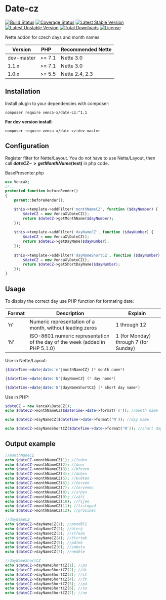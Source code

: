 Date-cz
===============

[![Build Status](https://travis-ci.org/venca-x/date-cz.svg)](https://travis-ci.org/venca-x/date-cz)
[![Coverage Status](https://coveralls.io/repos/github/venca-x/date-cz/badge.svg?branch=master)](https://coveralls.io/github/venca-x/date-cz?branch=master) 
[![Latest Stable Version](https://poser.pugx.org/venca-x/date-cz/v/stable.svg)](https://packagist.org/packages/venca-x/date-cz) 
[![Latest Unstable Version](https://poser.pugx.org/venca-x/date-cz/v/unstable.svg)](https://packagist.org/packages/venca-x/date-cz) 
[![Total Downloads](https://poser.pugx.org/venca-x/date-cz/downloads.svg)](https://packagist.org/packages/venca-x/date-cz) 
[![License](https://poser.pugx.org/venca-x/date-cz/license.svg)](https://packagist.org/packages/venca-x/date-cz)


Nette addon for czech days and month names

| Version     | PHP&nbsp;&nbsp;&nbsp;     | Recommended&nbsp;Nette |
| ---         | ---                       | ---               |
| dev-master  | \>= 7.1                   | Nette 3.0         |
| 1.1.x       | \>= 7.1                   | Nette 3.0         |
| 1.0.x       | \>= 5.5                   | Nette 2.4, 2.3    |


Installation
------------

Install plugin to your dependencies with composer:

```
composer require venca-x/date-cz:^1.1
```

**For dev version install**:
```
composer require venca-x/date-cz:dev-master
```

Configuration
-------------

Register filter for Nette/Layout. You do not have to use Nette/Layout, then call **$dateCZ->getMonthName($text)** in php code.

BasePresenter.php

```php
use VencaX;
//...
protected function beforeRender()
{
    parent::beforeRender();

    $this->template->addFilter('monthNameCZ', function ($dayNumber) {
        $dateCZ = new VencaX\DateCZ();
        return $dateCZ->getMonthName($dayNumber);
    });
    
    $this->template->addFilter('dayNameCZ', function ($dayNumber) {
        $dateCZ = new VencaX\DateCZ();
        return $dateCZ->getDayName($dayNumber);
    });
    
    $this->template->addFilter('dayNameShortCZ', function ($dayNumber) {
        $dateCZ = new VencaX\DateCZ();
        return $dateCZ->getShortDayName($dayNumber);
    });
}

```

Usage
-------------

To display the correct day use PHP function for formating date:

| Format | Description     | Explain|
| ---         | ---                       | ---               |
| 'n'    | Numeric representation of a month, without leading zeros | 1 through 12 |
| 'N'    | ISO-8601 numeric representation of the day of the week (added in PHP 5.1.0) | 1 (for Monday) through 7 (for Sunday) |

Use in Nette/Layout:
```php
{$dateTime->date|date:'n'|monthNameCZ} (* month name*)

{$dateTime->date|date:'N'|dayNameCZ} (* day name*)

{$dateTime->date|date:'N'|dayNameShortCZ} (* short day name*)
```


Use in PHP:
```php
$dateCZ = new VencaX\DateCZ();
echo $dateCZ->monthNameCZ($dateTime->date->format('n')); //month name

echo $dateCZ->dayNameCZ($dateTime->date->format('N')); //day name

echo $dateCZ->dayNameShortCZ($dateTime->date->format('N')); //short day name
```


Output example
-------------
```php
//monthNameCZ
echo $dateCZ->monthNameCZ(1); //leden
echo $dateCZ->monthNameCZ(2); //únor
echo $dateCZ->monthNameCZ(3); //březen
echo $dateCZ->monthNameCZ(4); //duben
echo $dateCZ->monthNameCZ(5); //květen
echo $dateCZ->monthNameCZ(6); //červen
echo $dateCZ->monthNameCZ(7); //červenec
echo $dateCZ->monthNameCZ(8); //srpen
echo $dateCZ->monthNameCZ(9); //září
echo $dateCZ->monthNameCZ(10); //říjen
echo $dateCZ->monthNameCZ(11); //listopad
echo $dateCZ->monthNameCZ(12); //prosinec

//dayNameCZ
echo $dateCZ->dayNameCZ(1); //pondělí
echo $dateCZ->dayNameCZ(2); //úterý
echo $dateCZ->dayNameCZ(3); //středa
echo $dateCZ->dayNameCZ(4); //čtvrtek
echo $dateCZ->dayNameCZ(5); //pátek
echo $dateCZ->dayNameCZ(6); //sobota
echo $dateCZ->dayNameCZ(7); //neděle

//dayNameShortCZ
echo $dateCZ->dayNameShortCZ(1); //po
echo $dateCZ->dayNameShortCZ(2); //út
echo $dateCZ->dayNameShortCZ(3); //st
echo $dateCZ->dayNameShortCZ(4); //čt
echo $dateCZ->dayNameShortCZ(5); //pá
echo $dateCZ->dayNameShortCZ(6); //so
echo $dateCZ->dayNameShortCZ(7); //ne
```